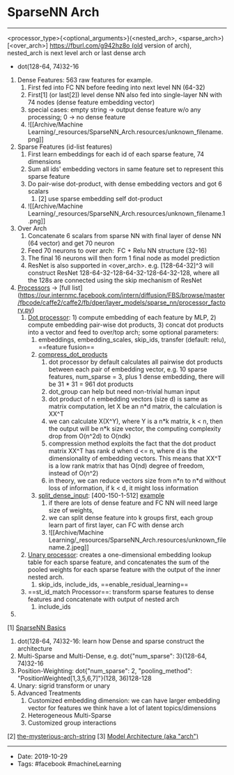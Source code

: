 # SparseNN Arch
----


<processor\_type\>{<optional\_arguments\>}(<nested\_arch\>, <sparse\_arch\>) \[<over\_arch\>\]
https://fburl.com/g942hz8o (old version of arch), nested\_arch is next level arch or last dense arch


*   dot(128-64, 74)32-16



1.  Dense Features: 563 raw features for example.
    1.  First fed into FC NN before feeding into next level NN (64-32)
    2.  First\[1\] (or last\[2\]) level dense NN also fed into single-layer NN with 74 nodes (dense feature embedding vector)
    3.  special cases: empty string -> output dense feature w/o any processing; 0 -> no dense feature
    4.  ![[Archive/Machine Learning/_resources/SparseNN_Arch.resources/unknown_filename.png]]
2.  Sparse Features (id-list features)
    1.  First learn embeddings for each id of each sparse feature, 74 dimensions
    2.  Sum all ids' embedding vectors in same feature set to represent this sparse feature
    3.  Do pair-wise dot-product, with dense embedding vectors and got 6 scalars
        1.  \[2\] use sparse embedding self dot-product
    4.  ![[Archive/Machine Learning/_resources/SparseNN_Arch.resources/unknown_filename.1.png]]
3.  Over Arch
    1.  Concatenate 6 scalars from sparse NN with final layer of dense NN (64 vector) and get 70 neuron
    2.  Feed 70 neurons to over arch:  FC + Relu NN structure (32-16)
    3.  The final 16 neurons will then form 1 final node as model prediction
    4.  ResNet is also supported in <over\_arch>. e.g. \[128-64-32\]^3 will construct ResNet 128-64-32-128-64-32-128-64-32-128, where all the 128s are connected using the skip mechanism of ResNet
4.  [Processors](https://our.internmc.facebook.com/intern/wiki/Deep_Personalization_(aka_DPer)/Model_Architecture/Processors) -> [full list](https://our.internmc.facebook.com/intern/diffusion/FBS/browse/master/fbcode/caffe2/caffe2/fb/dper/layer_models/sparse_nn/processor_factory.py)
    1.  [Dot processor](https://our.internmc.facebook.com/intern/diffusion/FBS/browse/master/fbcode/caffe2/caffe2/fb/dper/layer_models/sparse_nn/dot_processor.py): 1) compute embedding of each feature by MLP, 2) compute embedding pair-wise dot products, 3) concat dot products into a vector and feed to over/top arch; some optional parameters:
        1.  embeddings, embedding\_scales, skip\_ids, transfer (default: relu), ==feature fusion==
        2.  [compress\_dot\_products](https://fb.workplace.com/notes/shouyuan-chen/dot-product-matrix-compression-via-learnable-projection/239256290258455/)
            1.  dot processor by default calculates all pairwise dot products between each pair of embedding vector, e.g. 10 sparse features, num\_sparse = 3, plus 1 dense embedding, there will be 31 \* 31 = 961 dot products
            2.  dot\_group can help but need non-trivial human input
            3.  dot product of n embedding vectors (size d) is same as matrix computation, let X be an n\*d matrix, the calculation is XX^T
            4.  we can calculate X(X^Y), where Y is a n\*k matrix, k < n, then the output will be n\*k size vector, the computing complexity drop from O(n^2d) to O(ndk)
            5.  compression method exploits the fact that the dot product matrix XX^T has rank d when d <= n, where d is the dimensionality of embedding vectors. This means that XX^T is a low rank matrix that has O(nd) degree of freedom, instead of O(n^2)
            6.  in theory, we can reduce vectors size from n\*n to n\*d without loss of information, if k < d, it might loss information
        3.  [split\_dense\_input](https://fb.workplace.com/notes/alireza-vahdatpour/an-efficient-way-to-include-more-dense-features-in-ranking-models/338357313585774/): \[400-150-1-512\] [example](https://our.intern.facebook.com/intern/fblearner/run/compare/?baseline_run=70543622&compare_to=73198661&all_runs=70543622%2C73198661)
            1.  if there are lots of dense feature and FC NN will need large size of weights,
            2.  we can split dense feature into k groups first, each group learn part of first layer, can FC with dense arch
            3.  ![[Archive/Machine Learning/_resources/SparseNN_Arch.resources/unknown_filename.2.jpeg]]
    2.  [Unary processor](https://phabricator.intern.facebook.com/diffusion/FBS/browse/master/fbcode/caffe2/caffe2/fb/dper/layer_models/sparse_nn/unary_processor.py): creates a one-dimensional embedding lookup table for each sparse feature, and concatenates the sum of the pooled weights for each sparse feature with the output of the inner nested arch.
        1.  skip\_ids, include\_ids, ==enable\_residual\_learning==
    3.  ==st\_id\_match Processor==: transform sparse features to dense features and concatenate with output of nested arch
        1.  include\_ids
5.  



\[1\] [SparseNN Basics](https://our.internmc.facebook.com/intern/wiki/EntitiesGuide/athens/SparseNN/?vitals_event=wiki_click_navigation_link)

1.  dot(128-64, 74)32-16: learn how Dense and sparse construct the architecture
2.  Multi-Sparse and Multi-Dense, e.g. dot{"num\_sparse": 3}(128-64, 74)32-16
3.  Position-Weighting: dot{"num\_sparse": 2, "pooling\_method": "PositionWeighted\[1,3,5,6,7\]"}(128, 36)128-128
4.  Unary: sigrid transform or unary
5.  Advanced Treatments
    1.  Customized embedding dimension: we can have larger embedding vector for features we think have a lot of latent topics/dimensions
    2.  Heterogeneous Multi-Sparse
    3.  Customized group interactions

\[2\] [the-mysterious-arch-string](https://our.internmc.facebook.com/intern/wiki/Training-sparse-n-n-models-for-feed-ranking/the-mysterious-arch-string/)
\[3\] [Model Architecture (aka "arch")](https://our.internmc.facebook.com/intern/wiki/Deep_Personalization_(aka_DPer)/Model_Architecture/)

----

- Date: 2019-10-29
- Tags: #facebook #machineLearning 



